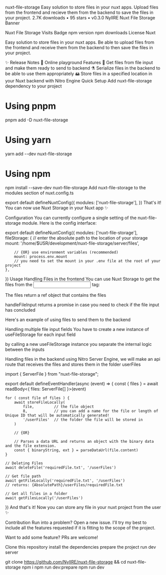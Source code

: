 nuxt-file-storage
Easy solution to store files in your nuxt apps. Upload files from the frontend and recieve them from the backend to save the files in your project.
2.7K downloads
•
95 stars
•
v0.3.0
NyllRE
Nuxt File Storage Banner

Nuxt File Storage
Visits Badge npm version npm downloads License Nuxt

Easy solution to store files in your nuxt apps. Be able to upload files from the frontend and receive them from the backend to then save the files in your project.

✨  Release Notes
🏀 Online playground
Features
📁  Get files from file input and make them ready to send to backend
⚗️  Serialize files in the backend to be able to use them appropriately
🖴  Store files in a specified location in your Nuxt backend with Nitro Engine
Quick Setup
Add nuxt-file-storage dependency to your project

# Using pnpm
pnpm add -D nuxt-file-storage

# Using yarn
yarn add --dev nuxt-file-storage

# Using npm
npm install --save-dev nuxt-file-storage
Add nuxt-file-storage to the modules section of nuxt.config.ts

export default defineNuxtConfig({
    modules: ['nuxt-file-storage'],
})
That's it! You can now use Nuxt Storage in your Nuxt app ✨

Configuration
You can currently configure a single setting of the nuxt-file-storage module. Here is the config interface:


export default defineNuxtConfig({
    modules: ['nuxt-file-storage'],
    fileStorage: {
        // enter the absolute path to the location of your storage
        mount: '/home/$USR/development/nuxt-file-storage/server/files',

        // {OR} use environment variables (recommended)
        mount: process.env.mount
        // you need to set the mount in your .env file at the root of your project
    },
})
Usage
Handling Files in the frontend
You can use Nuxt Storage to get the files from the <input> tag:


<template>
    <input type="file" @input="handleFileInput" />
</template>

<script setup>
    // handleFileInput can handle multiple files
    // clearOldFiles: true by default, each time the user adds files the `files` ref will be cleared
    const { handleFileInput, files } = useFileStorage({ clearOldFiles: false })
</script>
The files return a ref object that contains the files

handleFileInput returns a promise in case you need to check if the file input has concluded


Here's an example of using files to send them to the backend


<template>
    <input type="file" @input="handleFileInput" />
    <button @click="submit">submit</button>
</template>

<script setup>
const { handleFileInput, files } = useFileStorage()

const submit = async () => {
    const response = await $fetch('/api/files', {
        method: 'POST',
        body: {
            files: files.value
        }
    })
}
</script>

Handling multiple file input fields
You have to create a new instance of useFileStorage for each input field


<template>
    <input type="file" @input="handleFileInput" multiple />   ← | 1 |
    <input type="file" @input="profileInputHandler" />                 ← | 2 |
</template>

<script setup>
    const { handleFileInput, files } = useFileStorage()       ← | 1 |

    const {
        handleFileInput: profileInputHandler,
        files: profileImage
    } = useFileStorage()                                               ← | 2 |
</script>
by calling a new useFileStorage instance you separate the internal logic between the inputs

Handling files in the backend
using Nitro Server Engine, we will make an api route that receives the files and stores them in the folder userFiles


import { ServerFile } from "nuxt-file-storage";

export default defineEventHandler(async (event) => {
    const { files } = await readBody<{ files: ServerFile[] }>(event)

    for ( const file of files ) {
        await storeFileLocally(
            file,         // the file object
            8,            // you can add a name for the file or length of Unique ID that will be automatically generated!
            '/userFiles'  // the folder the file will be stored in
        )

        // {OR}

        // Parses a data URL and returns an object with the binary data and the file extension.
        const { binaryString, ext } = parseDataUrl(file.content)
    }

    // Deleting Files
    await deleteFile('requiredFile.txt', '/userFiles')

    // Get file path
    await getFileLocally('requiredFile.txt', '/userFiles')
    // returns: {AbsolutePath}/userFiles/requiredFile.txt

    // Get all files in a folder
    await getFilesLocally('/userFiles')
})
And that's it! Now you can store any file in your nuxt project from the user ✨

Contribution
Run into a problem? Open a new issue. I'll try my best to include all the features requested if it is fitting to the scope of the project.

Want to add some feature? PRs are welcome!

Clone this repository
install the dependencies
prepare the project
run dev server

git clone https://github.com/NyllRE/nuxt-file-storage && cd nuxt-file-storage
npm i
npm run dev:prepare
npm run dev